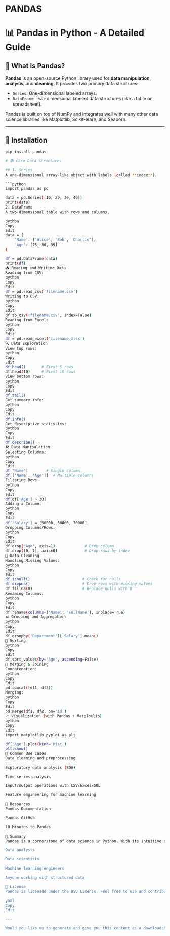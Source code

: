 # PANDAS
# 📊 Pandas in Python - A Detailed Guide

## 🐼 What is Pandas?

**Pandas** is an open-source Python library used for **data manipulation**, **analysis**, and **cleaning**. It provides two primary data structures:

- `Series`: One-dimensional labeled arrays.
- `DataFrame`: Two-dimensional labeled data structures (like a table or spreadsheet).

Pandas is built on top of NumPy and integrates well with many other data science libraries like Matplotlib, Scikit-learn, and Seaborn.

---

## 🚀 Installation

```bash
pip install pandas

# 📚 Core Data Structures

## 1. Series  
A one-dimensional array-like object with labels (called **index**).

```python
import pandas as pd

data = pd.Series([10, 20, 30, 40])
print(data)
2. DataFrame
A two-dimensional table with rows and columns.

python
Copy
Edit
data = {
    'Name': ['Alice', 'Bob', 'Charlie'],
    'Age': [25, 30, 35]
}

df = pd.DataFrame(data)
print(df)
📥 Reading and Writing Data
Reading from CSV:
python
Copy
Edit
df = pd.read_csv('filename.csv')
Writing to CSV:
python
Copy
Edit
df.to_csv('filename.csv', index=False)
Reading from Excel:
python
Copy
Edit
df = pd.read_excel('filename.xlsx')
🔍 Data Exploration
View top rows:
python
Copy
Edit
df.head()       # First 5 rows
df.head(10)     # First 10 rows
View bottom rows:
python
Copy
Edit
df.tail()
Get summary info:
python
Copy
Edit
df.info()
Get descriptive statistics:
python
Copy
Edit
df.describe()
🛠️ Data Manipulation
Selecting Columns:
python
Copy
Edit
df['Name']        # Single column
df[['Name', 'Age']]  # Multiple columns
Filtering Rows:
python
Copy
Edit
df[df['Age'] > 30]
Adding a Column:
python
Copy
Edit
df['Salary'] = [50000, 60000, 70000]
Dropping Columns/Rows:
python
Copy
Edit
df.drop('Age', axis=1)             # Drop column
df.drop([0, 1], axis=0)            # Drop rows by index
🔄 Data Cleaning
Handling Missing Values:
python
Copy
Edit
df.isnull()                       # Check for nulls
df.dropna()                       # Drop rows with missing values
df.fillna(0)                      # Replace nulls with 0
Renaming Columns:
python
Copy
Edit
df.rename(columns={'Name': 'FullName'}, inplace=True)
📊 Grouping and Aggregation
python
Copy
Edit
df.groupby('Department')['Salary'].mean()
📏 Sorting
python
Copy
Edit
df.sort_values(by='Age', ascending=False)
🔄 Merging & Joining
Concatenation:
python
Copy
Edit
pd.concat([df1, df2])
Merging:
python
Copy
Edit
pd.merge(df1, df2, on='id')
📈 Visualization (with Pandas + Matplotlib)
python
Copy
Edit
import matplotlib.pyplot as plt

df['Age'].plot(kind='hist')
plt.show()
📌 Common Use Cases
Data cleaning and preprocessing

Exploratory data analysis (EDA)

Time series analysis

Input/output operations with CSV/Excel/SQL

Feature engineering for machine learning

🔗 Resources
Pandas Documentation

Pandas GitHub

10 Minutes to Pandas

🧠 Summary
Pandas is a cornerstone of data science in Python. With its intuitive syntax and powerful features, it's a must-learn tool for:

Data analysts

Data scientists

Machine learning engineers

Anyone working with structured data

💬 License
Pandas is licensed under the BSD License. Feel free to use and contribute!

yaml
Copy
Edit

---

Would you like me to generate and give you this content as a downloadable `README.md` file?
